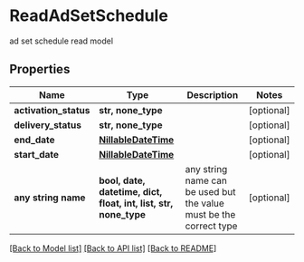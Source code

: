# ReadAdSetSchedule

ad set schedule read model

## Properties
Name | Type | Description | Notes
------------ | ------------- | ------------- | -------------
**activation_status** | **str, none_type** |  | [optional] 
**delivery_status** | **str, none_type** |  | [optional] 
**end_date** | [**NillableDateTime**](NillableDateTime.md) |  | [optional] 
**start_date** | [**NillableDateTime**](NillableDateTime.md) |  | [optional] 
**any string name** | **bool, date, datetime, dict, float, int, list, str, none_type** | any string name can be used but the value must be the correct type | [optional]

[[Back to Model list]](../README.md#documentation-for-models) [[Back to API list]](../README.md#documentation-for-api-endpoints) [[Back to README]](../README.md)


